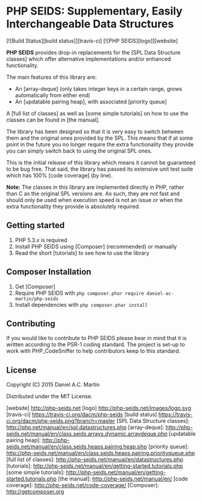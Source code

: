PHP SEIDS: Supplementary, Easily Interchangeable Data Structures
================================================================

[![Build Status][build status]][travis-ci]
[![PHP SEIDS][logo]][website]

**PHP SEIDS** provides drop-in replacements for the [SPL Data Structure
classes] which offer alternative implementations and/or enhanced
functionality.

The main features of this library are:

* An [array-deque] (only takes integer keys in a certain range, grows
  automatically from either end)
* An [updatable pairing heap], with associated [priority queue]

A [full list of classes] as well as [some simple tutorials] on how to use the
classes can be found in [the manual].

The library has been designed so that it is very easy to switch between them and
the original ones provided by the SPL. This means that if at some point in the
future you no longer require the extra functionality they provide you can simply
switch back to using the original SPL ones.

This is the initial release of this library which means it cannot be guaranteed
to be bug free. That said, the library has passed its extensive unit test suite
which has 100% [code coverage] (by line).

**Note:** The classes in this library are implemented directly in PHP, rather
than C as the original SPL versions are. As such, they are *not* fast and should
only be used when execution speed is not an issue or when the extra
functionality they provide is absolutely required.

Getting started
---------------

1. PHP 5.3.x is required
2. Install PHP SEIDS using [Composer] (recommended) or manually
3. Read the short [tutorials] to see how to use the library

Composer Installation
---------------------

1. Get [Composer]
2. Require PHP SEIDS with `php composer.phar require daniel-ac-martin/php-seids`
3. Install dependencies with `php composer.phar install`

Contributing
------------

If you would like to contribute to PHP SEIDS please bear in mind that it is
written according to the PSR-1 coding standard. The project is set-up to work
with PHP_CodeSniffer to help contributors keep to this standard.

License
-------

Copyright (C) 2015 Daniel A.C. Martin

Distributed under the MIT License.

 [website]                     http://php-seids.net
 [logo]                        http://php-seids.net/images/logo.svg
 [travis-ci]                   https://travis-ci.org/dacm/php-seids
 [build status]                https://travis-ci.org/dacm/php-seids.png?branch=master
 [SPL Data Structure classes]: http://php.net/manual/en/spl.datastructures.php
 [array-deque]:                http://php-seids.net/manual/en/class.seids.arrays.dynamic.arraydeque.php
 [updatable pairing heap]:     http://php-seids.net/manual/en/class.seids.heaps.pairing.heap.php
 [priority queue]:             http://php-seids.net/manual/en/class.seids.heaps.pairing.priorityqueue.php
 [full list of classes]:       http://php-seids.net/manual/en/datastructures.php
 [tutorials]:                  http://php-seids.net/manual/en/getting-started.tutorials.php
 [some simple tutorials]:      http://php-seids.net/manual/en/getting-started.tutorials.php
 [the manual]:                 http://php-seids.net/manual/en/
 [code coverage]:              http://php-seids.net/code-coverage/
 [Composer]:                   http://getcomposer.org

